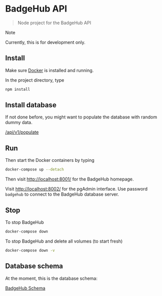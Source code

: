 # BadgeHub API

> Node project for the BadgeHub API

> [!NOTE]  
> Currently, this is for development only.

## Install

Make sure [Docker](https://www.docker.com/get-started/) is installed and running.

In the project directory, type

```bash
npm install
```

## Install database

If not done before, you might want to populate the database with random dummy data.

[/api/v1/populate](http://localhost:8001/api/v1/populate)

## Run

Then start the Docker containers by typing

```bash
docker-compose up --detach
```

Then visit [http://localhost:8001/](http://localhost:8001/) for the BadgeHub homepage.

Visit [http://localhost:8002/](http://localhost:8002/) for the pgAdmin interface.
Use password `badgehub` to connect to the BadgeHub database server.

## Stop

To stop BadgeHub

```bash
docker-compose down
```

To stop BadgeHub and delete all volumes (to start fresh)

```bash
docker-compose down -v
```

## Database schema

At the moment, this is the database schema:

[BadgeHub Schema](https://drawsql.app/teams/badge-team/diagrams/badgehub)